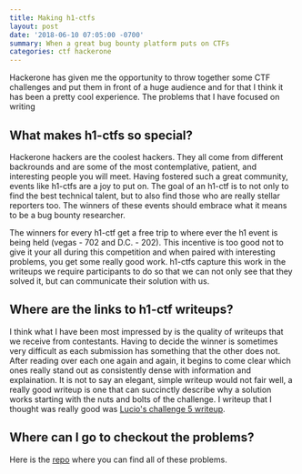 ```yaml
---
title: Making h1-ctfs
layout: post
date: '2018-06-10 07:05:00 -0700'
summary: When a great bug bounty platform puts on CTFs
categories: ctf hackerone
---
```


Hackerone has given me the opportunity to throw together some CTF challenges and put them in front of a huge audience and for that I think it has been a pretty cool experience. The problems that I have focused on writing

## What makes h1-ctfs so special?

Hackerone hackers are the coolest hackers. They all come from different backrounds and are some of the most contemplative, patient, and interesting people you will meet. Having fostered such a great community, events like h1-ctfs are a joy to put on. The goal of an h1-ctf is to not only to find the best technical talent, but to also find those who are really stellar reporters too. The winners of these events should embrace what it means to be a bug bounty researcher.

The winners for every h1-ctf get a free trip to where ever the h1 event is being held (vegas - 702 and D.C. - 202). This incentive is too good not to give it your all during this competition and when paired with interesting problems, you get some really good work. h1-ctfs capture this work in the writeups we require participants to do so that we can not only see that they solved it, but can communicate their solution with us. 

## Where are the links to h1-ctf writeups?

I think what I have been most impressed by is the quality of writeups that we receive from contestants. Having to decide the winner is sometimes very difficult as each submission has something that the other does not. After reading over each one again and again, it begins to come clear which ones really stand out as consistently dense with information and explaination. It is not to say an elegant, simple writeup would not fair well, a really good writeup is one that can succinctly describe why a solution works starting with the nuts and bolts of the challenge. I writeup that I thought was really good was [Lucio's challenge 5 writeup](https://github.com/luc10/h1-702-2018-ctf-wu/blob/master/write-ups/challenge-5.md).

## Where can I go to checkout the problems?

Here is the [repo](https://github.com/Hacker0x01/h1-ctf-archives) where you can find all of these problems.
